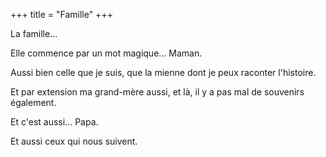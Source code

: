 +++
title = "Famille"
+++

La famille...

Elle commence par un mot magique... Maman.

Aussi bien celle que je suis, que la mienne dont je peux raconter l'histoire.

Et par extension ma grand-mère aussi, et là, il y a pas mal de souvenirs également.

Et c'est aussi... Papa.

Et aussi ceux qui nous suivent.
